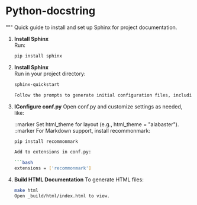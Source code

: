 # Python-docstring

"""
Quick guide to install and set up Sphinx for project documentation.

1. **Install Sphinx**  
   Run:
   ```bash
   pip install sphinx

2. **Install Sphinx**  
    Run in your project directory:
    ```bash
    sphinx-quickstart

    Follow the prompts to generate initial configuration files, including conf.py.

3. **IConfigure conf.py** 
   Open conf.py and customize settings as needed, like:

   ::marker Set html_theme for layout (e.g., html_theme = "alabaster").
   ::marker For Markdown support, install recommonmark:

   ```bash
   pip install recommonmark

   Add to extensions in conf.py:

   ```bash
   extensions = ['recommonmark']

4. **Build HTML Documentation**
   To generate HTML files:

    ```bash
    make html
    Open _build/html/index.html to view.
